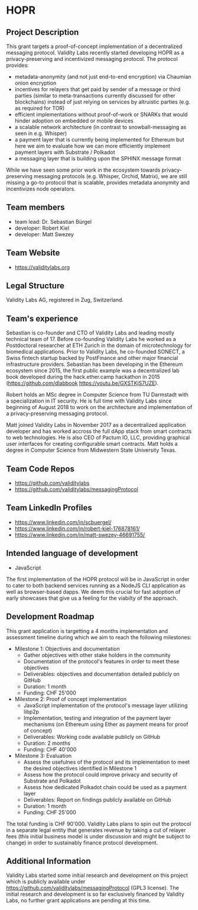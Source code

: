 # HOPR

## Project Description
This grant targets a proof-of-concept implementation of a decentralized messaging protocol.  Validity Labs recently started developing HOPR as a privacy-preserving and incentivized messaging protocol. The protocol provides:
* metadata-anonymity (and not just end-to-end encryption) via Chaumian onion encryption
* incentives for relayers that get paid by sender of a message or third parties (similar to meta-transactions currently discussed for other blockchains) instead of just relying on services by altruistic parties (e.g. as required for TOR)
* efficient implementations without proof-of-work or SNARKs that would hinder adoption on embedded or mobile devices
* a scalable network architecture (in contrast to snowball-messaging as seen in e.g. Whisper)
* a payment layer that is currently being implemented for Ethereum but here we aim to evaluate how we can more efficiently implement payment layers with Substrate / Polkadot
* a messaging layer that is building upon the SPHINX message format

While we have seen some prior work in the ecosystem towards privacy-preserving messaging protocols (e.g. Whisper, Orchid, Matrix), we are still missing a go-to protocol that is scalable, provides metadata anonymity and incentivizes node operators.

## Team members
* team lead: Dr. Sebastian Bürgel
* developer: Robert Kiel
* developer: Matt Swezey

## Team Website	
* https://validitylabs.org

## Legal Structure 
Validity Labs AG, registered in Zug, Switzerland.

## Team's experience
Sebastian is co-founder and CTO of Validity Labs and leading mostly technical team of 17. Before co-founding Validity Labs he worked as a Postdoctoral researcher at ETH Zurich in the domain of microtechnology for biomedical applications. Prior to Validity Labs, he co-founded SONECT, a Swiss fintech startup backed by PostFinance and other major financial infrastructure providers. Sebastian has been developing in the Ethereum ecosystem since 2015, the first public example was a decentralized lab book developed during the hack.ether.camp hackathon in 2015 (https://github.com/dlabbook https://youtu.be/GXSTKjS7UZE).

Robert holds an MSc degree in Computer Science from TU Darmstadt with a specialization in IT security. He is full time with Validity Labs since beginning of August 2018 to work on the architecture and implementation of a privacy-preserving messaging protocol.

Matt joined Validity Labs in November 2017 as a decentralized application developer and has worked accross the full dApp stack from smart contracts to web technologies. He is also CEO of Pactum IO, LLC, providing graphical user interfaces for creating configurable smart contracts. Matt holds a degree in Computer Science from Midwestern State University Texas.

## Team Code Repos
* https://github.com/validitylabs
* https://github.com/validitylabs/messagingProtocol

## Team LinkedIn Profiles
* https://www.linkedin.com/in/scbuergel/
* https://www.linkedin.com/in/robert-kiel-176878161/
* https://www.linkedin.com/in/matt-swezey-46691755/

## Intended language of development
* JavaScript

The first implementation of the HOPR protocol will be in JavaScript in order to cater to both backend services running as a NodeJS CLI application as well as browser-based dapps. We deem this crucial for fast adoption of early showcases that give us a feeling for the viabilty of the approach.

## Development Roadmap
This grant application is targetting a 4 months implementation and assessment timeline during which we aim to reach the following milestones:
* Milestone 1: Objectives and documentation
   * Gather objectives with other stake holders in the community
   * Documentation of the protocol's features in order to meet these objectives 
   * Deliverables: objectives and documentation detailed publicly on GitHub
   * Duration: 1 month
   * Funding: CHF 25'000
* Milestone 2: Proof of concept implementation
   * JavaScript implementation of the protocol's message layer utilizing libp2p
   * Implementation, testing and integration of the payment layer mechanisms (on Ethereum using Ether as payment means for proof of concept)
   * Deliverables: Working code available publicly on GitHub
   * Duration: 2 months
   * Funding: CHF 40'000
* Milestone 3: Evaluation
   * Assess the usefulnes of the protocol and its implementation to meet the desired objectives identified in Milestone 1
   * Assess how the protocol could improve privacy and security of Substrate and Polkadot
   * Assess how dedicated Polkadot chain could be used as a payment layer
   * Deliverables: Report on findings publicly available on GitHub
   * Duration: 1 month
   * Funding: CHF 25'000

The total funding is CHF 90'000. Validity Labs plans to spin out the protocol in a separate legal entity that generates revenue by taking a cut of relayer fees (this initial business model is under discussion and might be subject to change) in order to sustainably finance protocol development.

## Additional Information
Validity Labs started some initial research and development on this project which is publicly available under https://github.com/validitylabs/messagingProtocol (GPL3 license). The initial research and development is so far exclusively financed by Validity Labs, no further grant applications are pending at this time.